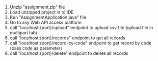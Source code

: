 
1. Unzip "assignment.zip" file
2. Load unzipped project in to IDE
3. Run "AssignmentApplication.java" file
4. Go to any Web API access platform
5. call "localhost:{port}/upload" endpoint to upload csv file (upload file in multipart tab)
6. call "localhost:{port}/records" endpoint to get all records
7. call "localhost:{port}/record-by-code" endpoint to get record by code (pass code as parameter)
8. call "localhost:{port}/delete" endpoint to delete all records
